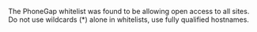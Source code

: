 
The PhoneGap whitelist was found to be allowing open access to all sites.
Do not use wildcards (*) alone in whitelists, use fully qualified hostnames.
